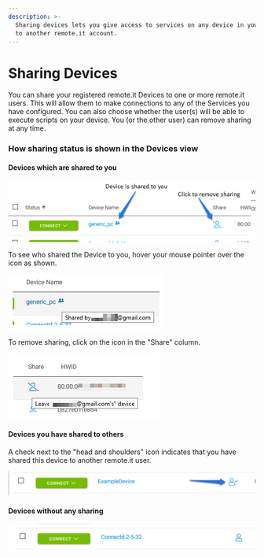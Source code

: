```yaml
---
description: >-
  Sharing devices lets you give access to services on any device in your account
  to another remote.it account.
---
```


# Sharing Devices

 You can share your registered remote.it Devices to one or more remote.it users.  This will allow them to make connections to any of the Services you have configured.  You can also choose whether the user\(s\) will be able to execute scripts on your device.  You \(or the other user\) can remove sharing at any time.

### How sharing status is shown in the Devices view

#### Devices which are shared to you

![](../../.gitbook/assets/image%20%28547%29.png)

To see who shared the Device to you, hover your mouse pointer over the icon as shown.

![](../../.gitbook/assets/image%20%28544%29.png)

To remove sharing, click on the icon in the "Share" column.

![](../../.gitbook/assets/image%20%28546%29.png)

#### Devices you have shared to others

A check next to the "head and shoulders" icon indicates that you have shared this device to another remote.it user.

![](../../.gitbook/assets/image%20%28545%29.png)

#### Devices without any sharing

![](../../.gitbook/assets/image%20%28543%29.png)



